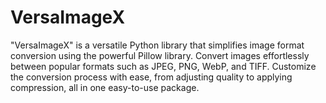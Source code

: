 # VersaImageX
"VersaImageX" is a versatile Python library that simplifies image format conversion using the powerful Pillow library. Convert images effortlessly between popular formats such as JPEG, PNG, WebP, and TIFF. Customize the conversion process with ease, from adjusting quality to applying compression, all in one easy-to-use package.
